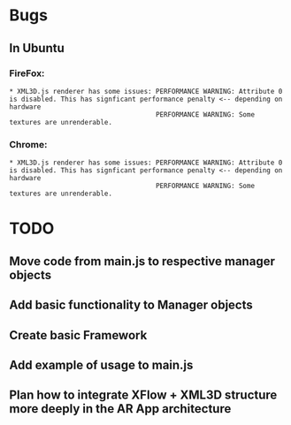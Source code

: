 # Bugs

## In Ubuntu

### FireFox:
    * XML3D.js renderer has some issues: PERFORMANCE WARNING: Attribute 0 is disabled. This has signficant performance penalty <-- depending on hardware
                                         PERFORMANCE WARNING: Some textures are unrenderable.
### Chrome:
    * XML3D.js renderer has some issues: PERFORMANCE WARNING: Attribute 0 is disabled. This has signficant performance penalty <-- depending on hardware
                                         PERFORMANCE WARNING: Some textures are unrenderable.

# TODO

## Move code from main.js to respective manager objects
## Add basic functionality to Manager objects
## Create basic Framework
## Add example of usage to main.js
## Plan how to integrate XFlow + XML3D structure more deeply in the AR App architecture